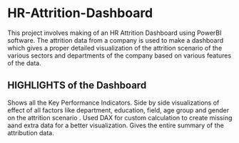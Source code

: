 # HR-Attrition-Dashboard
This project involves making of an HR Attrition Dashboard using PowerBI software. The attrition data from a company is used to make a dashboard which gives a proper detailed visualization of the attrition scenario of the various sectors and departments of the company based on various features of the data.

## HIGHLIGHTS of the Dashboard
Shows all the Key Performance Indicators.
Side by side visualizations of effect of all factors like department, education, field, age group and gender on the attrition scenario .
Used DAX for custom calculation to create missing aand extra data for a better visualization.
Gives the entire summary of the attribution data.
